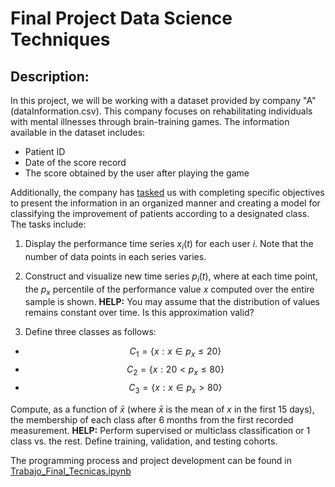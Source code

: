 # Final Project Data Science Techniques

## Description:
In this project, we will be working with a dataset provided by company "A" (dataInformation.csv). This company focuses on rehabilitating individuals with mental illnesses through brain-training games. The information available in the dataset includes:

* Patient ID
* Date of the score record
* The score obtained by the user after playing the game

Additionally, the company has [tasked](/ProyectoFinal_TecnicasCienciaDatos/EnunciadoTrabajo.pdf) us with completing specific objectives to present the information in an organized manner and creating a model for classifying the improvement of patients according to a designated class. The tasks include:

1. Display the performance time series $x_i(t)$ for each user $i$. Note that the number of data points in each series varies.

2. Construct and visualize new time series $p_i(t)$, where at each time point, the $p_x$ percentile of the performance value $x$ computed over the entire sample is shown. **HELP:** You may assume that the distribution of values remains constant over time. Is this approximation valid?

3. Define three classes as follows:

- $$C_1 = \{x : x \in p_x \leq 20\}$$
- $$C_2 = \{x : 20 < p_x \leq 80\}$$
- $$C_3 = \{x : x \in p_x > 80\}$$

Compute, as a function of $\bar{x}$ (where $\bar{x}$ is the mean of $x$ in the first 15 days), the membership of each class after 6 months from the first recorded measurement. **HELP:** Perform supervised or multiclass classification or 1 class vs. the rest. Define training, validation, and testing cohorts.


The programming process and project development can be found in [Trabajo_Final_Tecnicas.ipynb](/ProyectoFinal_TecnicasCienciaDatos//Trabajo_Final_Tecnicas.ipynb)
